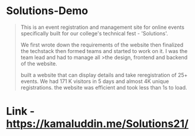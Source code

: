 # Solutions-Demo
>This is an event registration and management site for online events specifically built for our college's technical fest - 'Solutions'.
>
>We first wrote down the requirements of the website then finalized the techstack then formed teams and started to work on it. I was the team lead and had to manage all >the design, frontend and backend of the website.
>
>built a website that can display details and take reregistration of 25+ events. 
>We had 171 K visitors in 5 days and almost 4K unique registrations. the website was 
>efficient and took less than 1s to load.

# Link - https://kamaluddin.me/Solutions21/
